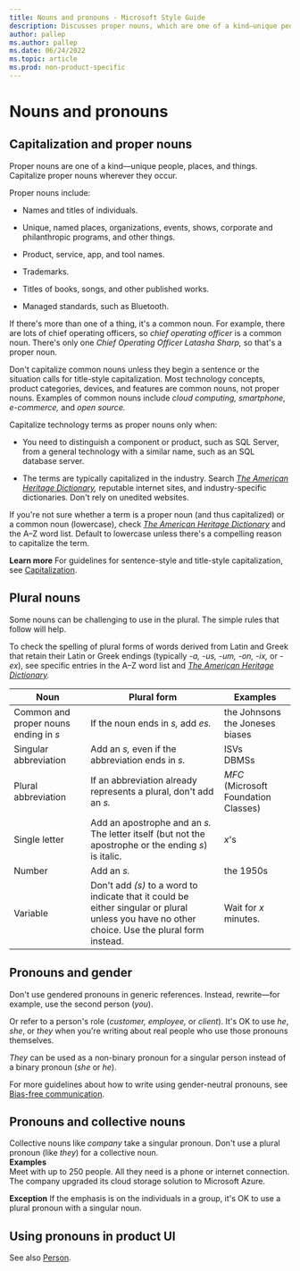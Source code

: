 ```yaml
---
title: Nouns and pronouns - Microsoft Style Guide
description: Discusses proper nouns, which are one of a kind—unique people, places, and things. Capitalize proper nouns wherever they occur.
author: pallep
ms.author: pallep
ms.date: 06/24/2022
ms.topic: article
ms.prod: non-product-specific
---
```


# Nouns and pronouns

## Capitalization and proper nouns

Proper nouns are one of a kind—unique people, places, and things. Capitalize proper nouns wherever they occur. 

Proper nouns include:

  - Names and titles of individuals.  
  
  - Unique, named places, organizations, events, shows, corporate and philanthropic programs, and other things.  
  
  - Product, service, app, and tool names.  
  
  - Trademarks.  
  
  - Titles of books, songs, and other published works.  
  
  - Managed standards, such as Bluetooth.

If there's more than one of a thing, it's a common noun. For example, there are lots of chief operating officers, so *chief operating officer* is a common noun. There's only one *Chief Operating Officer Latasha Sharp,* so that's a proper noun. 

Don't
capitalize common nouns unless they begin a sentence or the situation
calls for title-style capitalization. Most technology
concepts, product categories, devices, and features are common
nouns, not proper nouns. Examples of common nouns include *cloud computing, smartphone, e-commerce,* and *open source.*

Capitalize technology terms as proper nouns only when:

  - You
    need to distinguish a component or product, such as SQL Server,
    from a general technology with a similar name, such as an SQL
    database server.  
    
  - The terms are typically capitalized in the industry. Search *[The American Heritage Dictionary](https://ahdictionary.com/),* reputable internet sites, and industry-specific dictionaries. Don't rely on unedited websites. 

If you're not sure whether a term is a proper noun (and thus capitalized) or a common noun (lowercase), check *[The American Heritage Dictionary](https://ahdictionary.com/)* and the A–Z word list. Default to lowercase unless there's a compelling reason to capitalize the term.

**Learn more** For guidelines for sentence-style and title-style capitalization, see [Capitalization](/style-guide/grammar/person).

## Plural nouns

Some nouns can be challenging to use in the plural. The simple rules that follow will help. 

To
check the spelling of plural forms of words derived from Latin and
Greek that retain their Latin or Greek endings (typically *-a, -us, -um, -on, -ix,* or -*ex*), see specific entries in the A–Z word list and *[The American Heritage Dictionary](https://ahdictionary.com/).*


|               **Noun**                |                                                                **Plural form**                                                                 |               **Examples**                |
|---------------------------------------|------------------------------------------------------------------------------------------------------------------------------------------------|-------------------------------------------|
| Common and proper nouns ending in *s* |                                                       If the noun ends in *s,* add *es.*                                                       | the Johnsons<br />the Joneses<br />biases |
|         Singular abbreviation         |                                               Add an *s,* even if the abbreviation ends in *s.*                                                |              ISVs<br />DBMSs              |
|          Plural abbreviation          |                                       If an abbreviation already represents a plural, don't add an *s.*                                        |   *MFC* (Microsoft Foundation Classes)    |
|             Single letter             |                   Add an apostrophe and an *s.*<br />The letter itself (but not the apostrophe or the ending *s*) is italic.                   |                   *x*'s                   |
|                Number                 |                                                                  Add an *s.*                                                                   |                 the 1950s                 |
|               Variable                | Don't add *(s)* to a word to indicate that it could be either singular or plural unless you have no other choice. Use the plural form instead. |           Wait for *x* minutes.           |

## Pronouns and gender

Don't use gendered pronouns in generic references. Instead, rewrite—for example, use the second person (*you*). 

Or refer to a person's role (*customer, employee,* or *client*). It's OK to use *he*, *she*, or *they* when 
you're writing about real people who use those pronouns themselves.  

*They* can be used as a non-binary pronoun for a singular person instead of a binary pronoun (*she* or *he*). 

For more guidelines about how to write using gender-neutral pronouns, see [Bias-free communication](/style-guide/bias-free-communication).

## Pronouns and collective nouns

Collective nouns like *company* take a singular pronoun. Don't use a plural pronoun (like *they*) for a collective noun.<br />
**Examples**<br />Meet with up to 250 people. All they need is a phone or internet connection.<br />The company upgraded its cloud storage solution to Microsoft Azure.

**Exception** If the emphasis is on the individuals in a group, it's OK to use a plural pronoun with a singular noun.

## Using pronouns in product UI

See also [Person](/style-guide/grammar/person).
